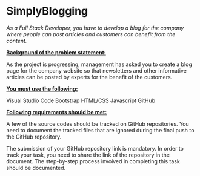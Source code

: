 # SimplyBlogging


<i>As a Full Stack Developer, you have to develop a blog for the company where people can post articles and customers can benefit from the content.</i>

<b><ins>Background of the problem statement:</ins></b>

As the project is progressing, management has asked you to create a blog page for the company website so that newsletters and other informative articles can be posted by experts for the benefit of the customers.

<b><ins>You must use the following:</ins></b>

Visual Studio Code
Bootstrap
HTML/CSS
Javascript
GitHub

<b><ins>Following requirements should be met:</ins></b>

A few of the source codes should be tracked on GitHub repositories. You need to document the tracked files that are ignored during the final push to the GitHub repository.

The submission of your GitHub repository link is mandatory. In order to track your task, you need to share the link of the repository in the document.
The step-by-step process involved in completing this task should be documented.
